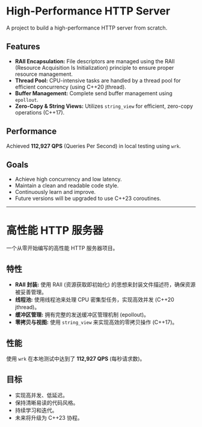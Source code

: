 # High-Performance HTTP Server

A project to build a high-performance HTTP server from scratch.

## Features

*   **RAII Encapsulation:** File descriptors are managed using the RAII (Resource Acquisition Is Initialization) principle to ensure proper resource management.
*   **Thread Pool:** CPU-intensive tasks are handled by a thread pool for efficient concurrency (using C++20 jthread).
*   **Buffer Management:** Complete send buffer management using `epollout`.
*   **Zero-Copy & String Views:** Utilizes `string_view` for efficient, zero-copy operations (C++17).

## Performance

Achieved **112,927 QPS** (Queries Per Second) in local testing using `wrk`.

## Goals

*   Achieve high concurrency and low latency.
*   Maintain a clean and readable code style.
*   Continuously learn and improve.
*   Future versions will be upgraded to use C++23 coroutines.

---

# 高性能 HTTP 服务器

一个从零开始编写的高性能 HTTP 服务器项目。

## 特性

*   **RAII 封装:** 使用 RAII (资源获取即初始化) 的思想来封装文件描述符，确保资源被妥善管理。
*   **线程池:** 使用线程池来处理 CPU 密集型任务，实现高效并发 (C++20 jthread)。
*   **缓冲区管理:** 拥有完整的发送缓冲区管理机制 (epollout)。
*   **零拷贝与视图:** 使用 `string_view` 来实现高效的零拷贝操作 (C++17)。

## 性能

使用 `wrk` 在本地测试中达到了 **112,927 QPS** (每秒请求数)。

## 目标

*   实现高并发、低延迟。
*   保持清晰易读的代码风格。
*   持续学习和迭代。
*   未来将升级为 C++23 协程。
